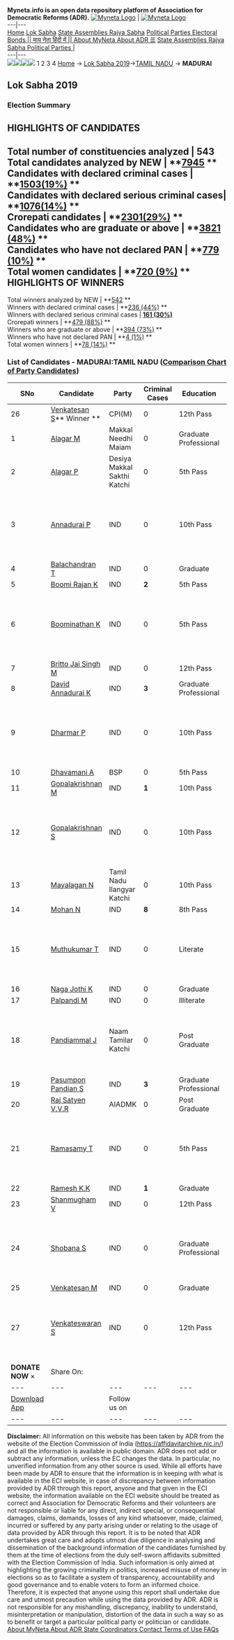**Myneta.info is an open data repository platform of Association for Democratic Reforms (ADR).**
[![Myneta Logo](https://www.myneta.info/lib/img/myneta-logo.png)](https://www.myneta.info/) | [![Myneta Logo](https://www.myneta.info/lib/img/adr-logo.png)](https://adrindia.org)  
---|---  
[Home](https://www.myneta.info/) [Lok Sabha](https://www.myneta.info/#ls "Lok Sabha") [ State Assemblies ](https://www.myneta.info/#sa "State Assemblies") [Rajya Sabha](https://www.myneta.info/#rs "Rajya Sabha") [Political Parties ](https://www.myneta.info/party "Political Parties") [ Electoral Bonds ](https://www.myneta.info/electoral_bonds "Electoral Bonds") [ || माय नेता हिंदी में || ](https://translate.google.co.in/translate?prev=hp&hl=en&js=y&u=www.myneta.info&sl=en&tl=hi&history_state0=) [ About MyNeta ](https://adrindia.org/content/about-myneta) [ About ADR ](https://adrindia.org/about-adr/who-we-are) [☰](javascript:void\(0\))
[ State Assemblies ](https://www.myneta.info/#sa "State Assemblies") [ Rajya Sabha ](https://www.myneta.info/#rs "Rajya Sabha") [ Political Parties ](https://www.myneta.info/party "Political Parties")
|   
---|---  
![](https://www.myneta.info/lib/img/banner/banner-1.png)![](https://www.myneta.info/lib/img/banner/banner-2.png)![](https://www.myneta.info/lib/img/banner/banner-3.png)![](https://www.myneta.info/lib/img/banner/banner-4.png)
1  2  3  4 
[Home](https://www.myneta.info/) → [Lok Sabha 2019](https://www.myneta.info/LokSabha2019/)→[TAMIL NADU](https://www.myneta.info/LokSabha2019/index.php?action=show_constituencies&state_id=55) → **MADURAI**
### 
## Lok Sabha 2019
###  Election Summary 
HIGHLIGHTS OF CANDIDATES  
---  
Total number of constituencies analyzed |  543   
Total candidates analyzed by NEW | **[7945](https://www.myneta.info/LokSabha2019/index.php?action=summary&subAction=candidates_analyzed&sort=candidate#summary) **  
Candidates with declared criminal cases | **[1503(19%)](https://www.myneta.info/LokSabha2019/index.php?action=summary&subAction=crime&sort=candidate#summary) **  
Candidates with declared serious criminal cases| **[1076(14%)](https://www.myneta.info/LokSabha2019/index.php?action=summary&subAction=serious_crime&sort=candidate#summary) **  
Crorepati candidates | **[2301(29%)](https://www.myneta.info/LokSabha2019/index.php?action=summary&subAction=crorepati&sort=candidate#summary) **  
Candidates who are graduate or above | **[3821 (48%)](https://www.myneta.info/LokSabha2019/index.php?action=summary&subAction=education&sort=candidate#summary) **  
Candidates who have not declared PAN | **[779 (10%)](https://www.myneta.info/LokSabha2019/index.php?action=summary&subAction=without_pan&sort=candidate#summary) **  
Total women candidates | **[720 (9%)](https://www.myneta.info/LokSabha2019/index.php?action=summary&subAction=women_candidate&sort=candidate#summary) **  
HIGHLIGHTS OF WINNERS  
---  
Total winners analyzed by NEW | **[542](https://www.myneta.info/LokSabha2019/index.php?action=summary&subAction=winner_analyzed&sort=candidate#summary) **  
Winners with declared criminal cases | **[236 (44%)](https://www.myneta.info/LokSabha2019/index.php?action=summary&subAction=winner_crime&sort=candidate#summary) **  
Winners with declared serious criminal cases | **[161 (30%)](https://www.myneta.info/LokSabha2019/index.php?action=summary&subAction=winner_serious_crime&sort=candidate#summary)**  
Crorepati winners | **[479 (88%)](https://www.myneta.info/LokSabha2019/index.php?action=summary&subAction=winner_crorepati&sort=candidate#summary) **  
Winners who are graduate or above | **[394 (73%)](https://www.myneta.info/LokSabha2019/index.php?action=summary&subAction=winner_education&sort=candidate#summary) **  
Winners who have not declared PAN | **[4 (1%)](https://www.myneta.info/LokSabha2019/index.php?action=summary&subAction=winner_without_pan&sort=candidate#summary) **  
Total women winners | **[78 (14%)](https://www.myneta.info/LokSabha2019/index.php?action=summary&subAction=winner_women&sort=candidate#summary) **  
### List of Candidates - MADURAI:TAMIL NADU ([Comparison Chart of Party Candidates](https://www.myneta.info/LokSabha2019/comparisonchart.php?constituency_id=839))
SNo | Candidate| Party| Criminal Cases| Education| Age| Total Assets| Liabilities  
---|---|---|---|---|---|---|---  
26  | [Venkatesan S](https://www.myneta.info/LokSabha2019/candidate.php?candidate_id=5325)** Winner ** | CPI(M) | 0 | 12th Pass| 49 | Rs 18,11,456 ~ 18 Lacs+ | Rs 0 ~   
1  | [Alagar M](https://www.myneta.info/LokSabha2019/candidate.php?candidate_id=8074) | Makkal Needhi Maiam | 0 | Graduate Professional| 52 | Rs 62,97,227 ~ 62 Lacs+ | Rs 46,76,374 ~ 46 Lacs+  
2  | [Alagar P](https://www.myneta.info/LokSabha2019/candidate.php?candidate_id=8073) | Desiya Makkal Sakthi Katchi | 0 | 5th Pass| 90 | Rs 26,656 ~ 26 Thou+ | Rs 0 ~   
3  | [Annadurai P](https://www.myneta.info/LokSabha2019/candidate.php?candidate_id=8077) | IND | 0 | 10th Pass| 51 | ![](https://myneta.info/image_v2.php?myneta_folder=LokSabha2019&candidate_id=8077&col=ta) | ![](https://myneta.info/image_v2.php?myneta_folder=LokSabha2019&candidate_id=8077&col=lia)  
4  | [Balachandran T](https://www.myneta.info/LokSabha2019/candidate.php?candidate_id=5330) | IND | 0 | Graduate| 58 | Rs 14,82,174 ~ 14 Lacs+ | Rs 1,65,000 ~ 1 Lacs+  
5  | [Boomi Rajan K](https://www.myneta.info/LokSabha2019/candidate.php?candidate_id=8087) | IND | **2** | 5th Pass| 34 | Rs 12,57,401 ~ 12 Lacs+ | Rs 0 ~   
6  | [Boominathan K](https://www.myneta.info/LokSabha2019/candidate.php?candidate_id=8086) | IND | 0 | 5th Pass| 47 | ![](https://myneta.info/image_v2.php?myneta_folder=LokSabha2019&candidate_id=8086&col=ta) | ![](https://myneta.info/image_v2.php?myneta_folder=LokSabha2019&candidate_id=8086&col=lia)  
7  | [Britto Jai Singh M](https://www.myneta.info/LokSabha2019/candidate.php?candidate_id=8085) | IND | 0 | 12th Pass| 34 | Rs 44,510 ~ 44 Thou+ | Rs 0 ~   
8  | [David Annadurai K](https://www.myneta.info/LokSabha2019/candidate.php?candidate_id=8080) | IND | **3** | Graduate Professional| 42 | Rs 2,87,87,054 ~ 2 Crore+ | Rs 3,30,000 ~ 3 Lacs+  
9  | [Dharmar P](https://www.myneta.info/LokSabha2019/candidate.php?candidate_id=8081) | IND | 0 | 10th Pass| 35 | ![](https://myneta.info/image_v2.php?myneta_folder=LokSabha2019&candidate_id=8081&col=ta) | ![](https://myneta.info/image_v2.php?myneta_folder=LokSabha2019&candidate_id=8081&col=lia)  
10  | [Dhavamani A](https://www.myneta.info/LokSabha2019/candidate.php?candidate_id=5327) | BSP | 0 | 5th Pass| 53 | Rs 27,000 ~ 27 Thou+ | Rs 0 ~   
11  | [Gopalakrishnan M](https://www.myneta.info/LokSabha2019/candidate.php?candidate_id=4764) | IND | **1** | 10th Pass| 41 | Rs 2,04,05,000 ~ 2 Crore+ | Rs 11,88,000 ~ 11 Lacs+  
12  | [Gopalakrishnan S](https://www.myneta.info/LokSabha2019/candidate.php?candidate_id=8078) | IND | 0 | 10th Pass| 68 | ![](https://myneta.info/image_v2.php?myneta_folder=LokSabha2019&candidate_id=8078&col=ta) | ![](https://myneta.info/image_v2.php?myneta_folder=LokSabha2019&candidate_id=8078&col=lia)  
13  | [Mayalagan N](https://www.myneta.info/LokSabha2019/candidate.php?candidate_id=8076) | Tamil Nadu Ilangyar Katchi | 0 | 10th Pass| 34 | Rs 2,65,000 ~ 2 Lacs+ | Rs 0 ~   
14  | [Mohan N](https://www.myneta.info/LokSabha2019/candidate.php?candidate_id=8089) | IND | **8** | 8th Pass| 37 | Rs 1,09,050 ~ 1 Lacs+ | Rs 0 ~   
15  | [Muthukumar T](https://www.myneta.info/LokSabha2019/candidate.php?candidate_id=8088) | IND | 0 | Literate| 34 | ![](https://myneta.info/image_v2.php?myneta_folder=LokSabha2019&candidate_id=8088&col=ta) | ![](https://myneta.info/image_v2.php?myneta_folder=LokSabha2019&candidate_id=8088&col=lia)  
16  | [Naga Jothi K](https://www.myneta.info/LokSabha2019/candidate.php?candidate_id=8082) | IND | 0 | Graduate| 33 | Rs 21,21,645 ~ 21 Lacs+ | Rs 19,54,058 ~ 19 Lacs+  
17  | [Palpandi M](https://www.myneta.info/LokSabha2019/candidate.php?candidate_id=8084) | IND | 0 | Illiterate| 49 | Rs 1,85,816 ~ 1 Lacs+ | Rs 0 ~   
18  | [Pandiammal J](https://www.myneta.info/LokSabha2019/candidate.php?candidate_id=5324) | Naam Tamilar Katchi | 0 | Post Graduate| 38 | ![](https://myneta.info/image_v2.php?myneta_folder=LokSabha2019&candidate_id=5324&col=ta) | ![](https://myneta.info/image_v2.php?myneta_folder=LokSabha2019&candidate_id=5324&col=lia)  
19  | [Pasumpon Pandian S](https://www.myneta.info/LokSabha2019/candidate.php?candidate_id=8083) | IND | **3** | Graduate Professional| 54 | Rs 1,26,00,000 ~ 1 Crore+ | Rs 20,00,000 ~ 20 Lacs+  
20  | [Raj Satyen V.V.R](https://www.myneta.info/LokSabha2019/candidate.php?candidate_id=5326) | AIADMK | 0 | Post Graduate| 36 | Rs 3,22,39,213 ~ 3 Crore+ | Rs 87,00,000 ~ 87 Lacs+  
21  | [Ramasamy T](https://www.myneta.info/LokSabha2019/candidate.php?candidate_id=8075) | IND | 0 | 5th Pass| 63 | ![](https://myneta.info/image_v2.php?myneta_folder=LokSabha2019&candidate_id=8075&col=ta) | ![](https://myneta.info/image_v2.php?myneta_folder=LokSabha2019&candidate_id=8075&col=lia)  
22  | [Ramesh K.K](https://www.myneta.info/LokSabha2019/candidate.php?candidate_id=4765) | IND | **1** | Graduate| 47 | Rs 5,80,000 ~ 5 Lacs+ | Rs 0 ~   
23  | [Shanmugham V](https://www.myneta.info/LokSabha2019/candidate.php?candidate_id=8079) | IND | 0 | 12th Pass| 74 | Rs 50,000 ~ 50 Thou+ | Rs 0 ~   
24  | [Shobana S](https://www.myneta.info/LokSabha2019/candidate.php?candidate_id=8092) | IND | 0 | Graduate Professional| 37 | ![](https://myneta.info/image_v2.php?myneta_folder=LokSabha2019&candidate_id=8092&col=ta) | ![](https://myneta.info/image_v2.php?myneta_folder=LokSabha2019&candidate_id=8092&col=lia)  
25  | [Venkatesan M](https://www.myneta.info/LokSabha2019/candidate.php?candidate_id=8090) | IND | 0 | Graduate| 50 | Rs 32,30,324 ~ 32 Lacs+ | Rs 9,71,000 ~ 9 Lacs+  
27  | [Venkateswaran S](https://www.myneta.info/LokSabha2019/candidate.php?candidate_id=8091) | IND | 0 | 12th Pass| 30 | ![](https://myneta.info/image_v2.php?myneta_folder=LokSabha2019&candidate_id=8091&col=ta) | ![](https://myneta.info/image_v2.php?myneta_folder=LokSabha2019&candidate_id=8091&col=lia)  
|  **DONATE NOW** × |  Share On:  | [](https://api.whatsapp.com/send?text=https%3A%2F%2Fmyneta.info%2Fpunjab2022%2Findex.php%3Faction%3Dshow_constituencies%26state_id%3D19) | [](https://www.facebook.com/sharer/sharer.php?u=https%3A%2F%2Fmyneta.info%2Fpunjab2022%2Findex.php%3Faction%3Dshow_constituencies%26state_id%3D19) | [](https://twitter.com/share?url=https%3A%2F%2Fmyneta.info%2Fpunjab2022%2Findex.php%3Faction%3Dshow_constituencies%26state_id%3D19)  
---|---|---|---|---  
| [ Download App ](https://play.google.com/store/apps/details?id=com.webrosoft.myneta1&pcampaignid=pcampaignidMKT-Other-global-all-co-prtnr-py-PartBadge-Mar2515-1) | [](https://play.google.com/store/apps/details?id=com.webrosoft.myneta1&pcampaignid=pcampaignidMKT-Other-global-all-co-prtnr-py-PartBadge-Mar2515-1) |  Follow us on  | [](https://www.facebook.com/adrindia.org/) | [](https://twitter.com/adrspeaks) | [](https://groups.google.com/g/national-election-watch?hl=en&pli=1) | [](https://www.instagram.com/adrspeaks/) | [](https://www.youtube.com/user/adrspeaks) | [](https://sharechat.com/profile/adrspeaks)  
---|---|---|---|---|---|---|---|---  
**Disclaimer:** All information on this website has been taken by ADR from the website of the Election Commission of India (https://affidavitarchive.nic.in/) and all the information is available in public domain. ADR does not add or subtract any information, unless the EC changes the data. In particular, no unverified information from any other source is used. While all efforts have been made by ADR to ensure that the information is in keeping with what is available in the ECI website, in case of discrepancy between information provided by ADR through this report, anyone and that given in the ECI website, the information available on the ECI website should be treated as correct and Association for Democratic Reforms and their volunteers are not responsible or liable for any direct, indirect special, or consequential damages, claims, demands, losses of any kind whatsoever, made, claimed, incurred or suffered by any party arising under or relating to the usage of data provided by ADR through this report. It is to be noted that ADR undertakes great care and adopts utmost due diligence in analysing and dissemination of the background information of the candidates furnished by them at the time of elections from the duly self-sworn affidavits submitted with the Election Commission of India. Such information is only aimed at highlighting the growing criminality in politics, increased misuse of money in elections so as to facilitate a system of transparency, accountability and good governance and to enable voters to form an informed choice. Therefore, it is expected that anyone using this report shall undertake due care and utmost precaution while using the data provided by ADR. ADR is not responsible for any mishandling, discrepancy, inability to understand, misinterpretation or manipulation, distortion of the data in such a way so as to benefit or target a particular political party or politician or candidate. 
[ About MyNeta ](https://adrindia.org/content/about-myneta) [ About ADR ](https://adrindia.org/about-adr/who-we-are) [ State Coordinators ](https://adrindia.org/about-adr/state-coordinators) [ Contact ](https://adrindia.org/contact-us) [ Terms of Use ](https://adrindia.org/content/adr-terms-use) [ FAQs ](https://adrindia.org/content/faqs)
